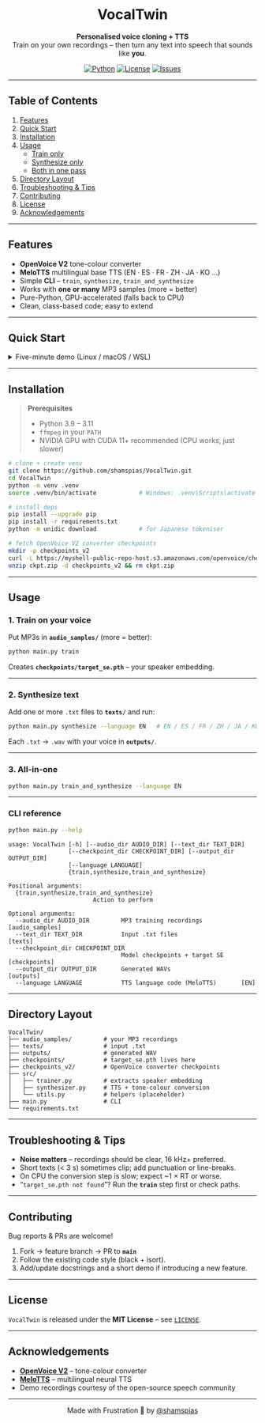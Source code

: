 <div align="center">

# VocalTwin

**Personalised voice cloning&nbsp;+&nbsp;TTS**  
Train on your own recordings – then turn any text into speech that sounds like **you**.

[![Python](https://img.shields.io/badge/python-3.9--3.11-blue?logo=python&logoColor=white)](https://www.python.org/)
[![License](https://img.shields.io/badge/license-MIT-green.svg)](#license)
[![Issues](https://img.shields.io/github/issues/shamspias/VocalTwin.svg?color=critical)](https://github.com/shamspias/VocalTwin/issues)

</div>

---

## Table of Contents

1. [Features](#features)  
2. [Quick Start](#quick-start)  
3. [Installation](#installation)  
4. [Usage](#usage)  
   - [Train only](#1-train-on-your-voice)  
   - [Synthesize only](#2-synthesize-text)  
   - [Both in one pass](#3-all-in-one)  
5. [Directory Layout](#directory-layout)  
6. [Troubleshooting & Tips](#troubleshooting--tips)  
7. [Contributing](#contributing)  
8. [License](#license)  
9. [Acknowledgements](#acknowledgements)

---

## Features

- **OpenVoice V2** tone-colour converter  
- **MeloTTS** multilingual base TTS (EN · ES · FR · ZH · JA · KO …)  
- Simple **CLI** – `train`, `synthesize`, `train_and_synthesize`  
- Works with **one or many** MP3 samples (more = better)  
- Pure-Python, GPU-accelerated (falls back to CPU)  
- Clean, class-based code; easy to extend

---

## Quick Start

<details>
<summary>Five-minute demo (Linux / macOS / WSL)</summary>

```bash
git clone https://github.com/shamspias/VocalTwin.git
cd VocalTwin
python -m venv .venv && source .venv/bin/activate        # Windows: .venv\Scripts\activate
pip install -r requirements.txt
python -m unidic download                                # one-time

# download OpenVoice V2 checkpoints (~600 MB)
curl -L https://myshell-public-repo-host.s3.amazonaws.com/openvoice/checkpoints_v2_0417.zip -o ckpt.zip
unzip ckpt.zip -d checkpoints_v2 && rm ckpt.zip

# drop a few clean MP3s into audio_samples/  (≈30-60 s total audio)
# create texts/hello.txt with some text

python main.py train_and_synthesize --language EN
# → outputs/hello.wav  (your voice!)
```

</details>

---

## Installation

> **Prerequisites**
>
> * Python 3.9 – 3.11
> * `ffmpeg` in your `PATH`
> * NVIDIA GPU with CUDA 11+ recommended (CPU works, just slower)

```bash
# clone + create venv
git clone https://github.com/shamspias/VocalTwin.git
cd VocalTwin
python -m venv .venv
source .venv/bin/activate            # Windows: .venv\Scripts\activate

# install deps
pip install --upgrade pip
pip install -r requirements.txt
python -m unidic download            # for Japanese tokeniser

# fetch OpenVoice V2 converter checkpoints
mkdir -p checkpoints_v2
curl -L https://myshell-public-repo-host.s3.amazonaws.com/openvoice/checkpoints_v2_0417.zip -o ckpt.zip
unzip ckpt.zip -d checkpoints_v2 && rm ckpt.zip
```

---

## Usage

### 1. Train on your voice

Put MP3s in **`audio_samples/`** (more = better):

```bash
python main.py train
```

Creates **`checkpoints/target_se.pth`** – your speaker embedding.

---

### 2. Synthesize text

Add one or more `.txt` files to **`texts/`** and run:

```bash
python main.py synthesize --language EN   # EN / ES / FR / ZH / JA / KO
```

Each `.txt` → `.wav` with your voice in **`outputs/`**.

---

### 3. All-in-one

```bash
python main.py train_and_synthesize --language EN
```

---

### CLI reference

```bash
python main.py --help
```

```
usage: VocalTwin [-h] [--audio_dir AUDIO_DIR] [--text_dir TEXT_DIR]
                 [--checkpoint_dir CHECKPOINT_DIR] [--output_dir OUTPUT_DIR]
                 [--language LANGUAGE]
                 {train,synthesize,train_and_synthesize}

Positional arguments:
  {train,synthesize,train_and_synthesize}
                        Action to perform

Optional arguments:
  --audio_dir AUDIO_DIR         MP3 training recordings           [audio_samples]
  --text_dir TEXT_DIR           Input .txt files                  [texts]
  --checkpoint_dir CHECKPOINT_DIR
                                Model checkpoints + target SE     [checkpoints]
  --output_dir OUTPUT_DIR       Generated WAVs                    [outputs]
  --language LANGUAGE           TTS language code (MeloTTS)       [EN]
```

---

## Directory Layout

```
VocalTwin/
├── audio_samples/         # your MP3 recordings
├── texts/                 # input .txt
├── outputs/               # generated WAV
├── checkpoints/           # target_se.pth lives here
├── checkpoints_v2/        # OpenVoice converter checkpoints
├── src/
│   ├── trainer.py         # extracts speaker embedding
│   ├── synthesizer.py     # TTS + tone-colour conversion
│   └── utils.py           # helpers (placeholder)
├── main.py                # CLI
└── requirements.txt
```

---

## Troubleshooting & Tips

* **Noise matters** – recordings should be clear, 16 kHz+ preferred.
* Short texts (< 3 s) sometimes clip; add punctuation or line-breaks.
* On CPU the conversion step is slow; expect \~1 × RT or worse.
* “`target_se.pth not found`”? Run the **`train`** step first or check paths.

---

## Contributing

Bug reports & PRs are welcome!

1. Fork → feature branch → PR to **`main`**
2. Follow the existing code style (black + isort).
3. Add/update docstrings and a short demo if introducing a new feature.

---

## License

`VocalTwin` is released under the **MIT License** – see [`LICENSE`](LICENSE).

---

## Acknowledgements

* **[OpenVoice V2](https://github.com/myshell-ai/OpenVoice)** – tone-colour converter
* **[MeloTTS](https://github.com/myshell-ai/MeloTTS)** – multilingual neural TTS
* Demo recordings courtesy of the open-source speech community

---

<p align="center">Made with Frustration 🫤 by <a href="https://github.com/shamspias">@shamspias</a></p>
